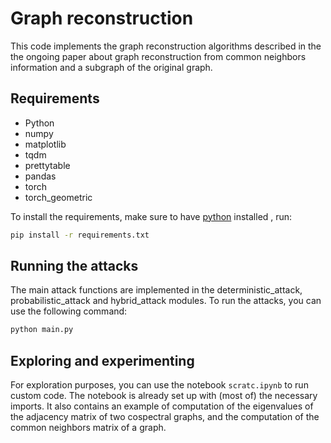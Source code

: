 # Graph reconstruction

This code implements the graph reconstruction algorithms described in the the ongoing paper about graph reconstruction from common neighbors information and a subgraph of the original graph.

## Requirements
- Python 
- numpy
- matplotlib
- tqdm
- prettytable
- pandas
- torch
- torch_geometric

To install the requirements, make sure to have [python](https://www.python.org) installed , run:
```bash
pip install -r requirements.txt
```

## Running the attacks
The main attack functions are implemented in the deterministic_attack, probabilistic_attack and hybrid_attack modules. 
To run the attacks, you can use the following command:
```bash
python main.py
```

## Exploring and experimenting
For exploration purposes, you can use the notebook `scratc.ipynb` to run custom code. The notebook is already set up with (most of) the necessary imports. It also contains an example of computation of the eigenvalues of the adjacency matrix of two cospectral graphs, and the computation of the common neighbors matrix of a graph.
